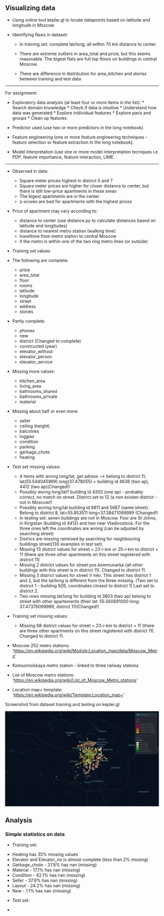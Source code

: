 ## Visualizing data
* Using online tool kepler.gl to locate datapoints based on latitude and longitude in Moscow
* Identifying flaws in dataset:
    

    - In training set: complete lat/long, all within 70 km distance to center.

    - There are extreme outliers in area_total and price, but this seems reasonable. The bigest flats are full top floors on buildings in central Moscow.
    
    - There are difference in distribution for area_kitchen and stories between training and test data
   
------

For assignment:

* Exploratory data analysis (at least four or more items in the list):
        * Search domain knowledge
        * Check if data is intuitive
        * Understand how data was generated
        * Explore inidividual features
        * Explore paris and groups
        * Clean up features

* Predictor used (use two or more predictors in the long notebook)

* Feature engineering (one or more feature engineering techniques - feature selection or feature extraction  in the long notebook).

* Model interpretation (use one or more model interpretation tecniques i.e PDP, feature importance, feature interaction, LIME.

-------


* Observed in data:

    - Square meter prices highest in district 0 and 7
    - Square meter prices are higher for closer distance to center, but there is still low-price apartments in these areas
    - The bigest apartments are in the center
    - z-scores are bad for apartments with the highest prices

* Price of apartment may vary according to:

    - distance to center (use distance.py to calculate distances based on latitude and longitudes)
    - distance to nearest metro station (walking time)
    - traveltime from metro station to central Moscow
    - if the metro is within one of the two ring metro lines (or outside)

* Training set values

* The following are complete:
    - price
    - area_total
    - floor
    - rooms
    - latitude
    - longitude
    - street
    - address
    - stories

* Partly complete:
    - phones
    - new
    - district (Changed to complete)
    - constructed (year)
    - elevator_without
    - elevator_person
    - elevator_service

* Missing more values:
    - kitchen_area
    - living_area
    - bathrooms_shared
    - bathrooms_private
    - material

* Missing about half or even more:
    - seller
    - ceiling (height)
    - balconies
    - loggias
    - condition
    - parking
    - garbage_chute
    - heating

* Test set missing values:

    - 4 items with wrong long/lat, get adress --> belong to district 11, lat(55.544045999) long(37.478055) = building id 4636 (two ap), 4412 (two ap)(Changed!)
    - Possibly worng long/lat? building id 4202 (one ap) - probably correct, no match on street. District set to 12 (a non existen district - not in Moscow!)
    - Possibly woring long/lat building id 8811 and 5667 (same street). Belong to district 8, lat=55.853511 long=37.38471099999 (Changed!)
    - In testing set: seven buildings are not in Moscow. Four are  St Johns, in Kirgistan (building id 4412) and two near Vladivostock. For the three ones left the coordinates are wrong (can be adjusted by searching street)
     - Districs are missing retreived by searching for neighbouring buildings street(130 examples in test set).
     - Missing 13 district values for street = 23-i-km or 25-i-km to district = 11 (there are three other apartments on this street registered with district 11)
     - Missing 2 district values for street pos kommunarka (all other buildings with this street is in district 11). Changed to district 11.
     - Missing 3 district values for street V mkr. This street has district 1 and 2, but the lat/long is different from the three missing. (Two set to district 1 - building 926, coordinates closest to district 1) Last set to district 2.
     - Two rows missing lat/long for building id 3803 (two ap) belong to street with other apartements (their lat: 55.560891000 long: 37.47376099999, district 11)(Changed!)
        
* Training set missing values:

    - Missing 68 district values for street = 23-i-km to district = 11 (there are three other apartments on this street registered with district 11). Changed to district 11.
    


* Moscow 252 metro stations: 'https://en.wikipedia.org/wiki/Module:Location_map/data/Moscow_Metro'

* Komsomolskaya metro station - linked to three railway stations

* List of Moscow metro stations: 'https://en.wikipedia.org/wiki/List_of_Moscow_Metro_stations'

* Location map+ template: 'https://en.wikipedia.org/wiki/Template:Location_map+'

Screenshot from dataset training and testing on kepler.gl

![alt text](https://github.com//vladlevitin/TDT4173-Moscow-Housing/blob/DataVisuals/visuals/kepler.gl.png?raw=true)


## Analysis
### Simple statistics on data

* Training set:


- Heating has 35% missing values
- Elevator and Elevator_no is almost complete (less than 2% missing)
- Garbage_chute - 37.8% has nan (missing)
- Material - 17.1% has nan (missing)
- Condition - 42.1% has nan (missing)
- Seller - 37.9% has nan (missing)
- Layout - 24.2% has nan (missing)
- New - 1.1% has nan (missing)


* Test set:

-